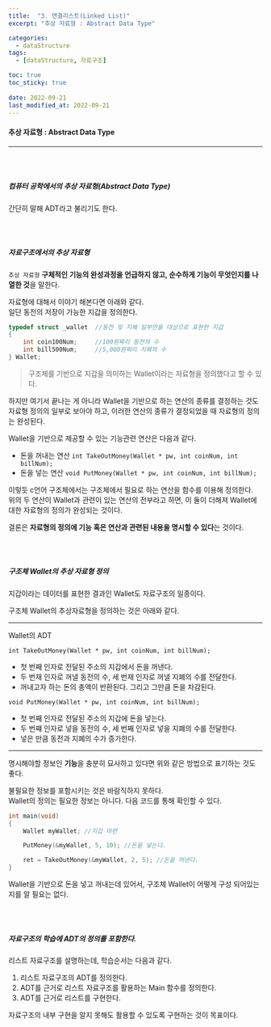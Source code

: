 ```yaml
---
title:  "3. 연결리스트(Linked List)"
excerpt: "추상 자료형 : Abstract Data Type"

categories:
  - dataStructure
tags:
  - [dataStructure, 자료구조]

toc: true
toc_sticky: true
 
date: 2022-09-21
last_modified_at: 2022-09-21
---
```


#### 추상 자료형 : Abstract Data Type 
---
<br>
<br>

##### 컴퓨터 공학에서의 추상 자료형(Abstract Data Type)

간단히 말해 ADT라고 불리기도 한다.  

<br>
<br>

##### 자료구조에서의 추상 자료형 

`추상 자료형` **구체적인 기능의 완성과정을 언급하지 않고, 순수하게 기능이 무엇인지를 나열한 것**을 말한다. 

자료형에 대해서 이야기 해본다면 아래와 같다.  
일단 동전의 저장이 가능한 지갑을 정의한다.  

```c
typedef struct _wallet	//동전 및 지폐 일부만을 대상으로 표현한 지갑
{
	int coin100Num;		//100원짜리 동전의 수
	int bill500Num;		//5,000원짜리 지폐의 수
} Wallet;
```  

> 구조체를 기반으로 지갑을 의미하는 Wallet이라는 자료형을 정의했다고 할 수 있다.  

하지만 여기서 끝나는 게 아니라 Wallet을 기반으로 하는 연산의 종류를 결정하는 것도 자료형 정의의 일부로 보아야 하고, 이러한 연산의 종류가 결정되었을 때 자료형의 정의는 완성된다.  

Wallet을 기반으로 제공할 수 있는 기능관련 연산은 다음과 같다.  

- 돈을 꺼내는 연산  `int TakeOutMoney(Wallet * pw, int coinNum, int billNum);`  
- 돈을 넣는 연산    `void PutMoney(Wallet * pw, int coinNum, int billNum);`  

이렇듯 c언어 구조체에서는 구조체에서 필요로 하는 연산을 함수를 이용해 정의한다.  
위의 두 연산이 Wallet과 관련이 있는 연산의 전부라고 하면, 이 둘이 더해져 Wallet에 대한 자료형의 정의가 완성되는 것이다.  

결론은 **자료형의 정의에 기능 혹은 연산과 관련된 내용을 명시할 수 있다**는  것이다.  

<br>
<br>

##### 구조체 Wallet의 추상 자료형 정의  

지갑이라는 데이터를 표현한 결과인 Wallet도 자료구조의 일종이다.  

구조체 Wallet의 추상자료형을 정의하는 것은 아래와 같다.  

---
Wallet의 ADT

`int TakeOutMoney(Wallet * pw, int coinNum, int billNum);`  

- 첫 번째 인자로 전달된 주소의 지갑에서 돈을 꺼낸다.  
- 두 번재 인자로 꺼낼 동전의 수, 세 번재 인자로 꺼낼 지폐의 수를 전달한다.  
- 꺼내고자 하는 돈의 총액이 반환된다. 그리고 그만큼 돈을 차감된다.  

`void PutMoney(Wallet * pw, int coinNum, int billNum);`  

- 첫 번째 인자로 전달된 주소의 지갑에 돈을 넣는다.  
- 두 번쨰 인자로 넣을 동전의 수, 세 번째 인자로 넣을 지폐의 수를 전달한다.  
- 넣은 만큼 동전과 지폐의 수가 증가한다.  

---  

명시해야할 정보인 **기능**을 충분히 묘사하고 있다면 위와 같은 방법으로 표기하는 것도 좋다.  

불필요한 정보를 포함시키는 것은 바람직하지 못하다.  
Wallet의 정의는 필요한 정보는 아니다. 다음 코드를 통해 확인할 수 있다.  

```c
int main(void)
{
	Wallet myWallet; //지갑 마련

	PutMoney(&myWallet, 5, 10); //돈을 넣는다.  

	ret = TakeOutMoney(&myWallet, 2, 5); //돈을 꺼낸다.
}
```

Wallet을 기반으로 돈을 넣고 꺼내는데 있어서, 구조체 Wallet이 어떻게 구성 되어있는지를 알 필요는 없다.  

<br>
<br>

##### 자료구조의 학습에 ADT의 정의를 포함한다.  

리스트 자료구조를 설명하는데, 학습순서는 다음과 같다.  

1. 리스트 자료구조의 ADT를 정의한다.  
2. ADT를 근거로 리스트 자료구조를 활용하는 Main 함수를 정의한다.  
3. ADT를 근거로 리스트를 구현한다.  

자료구조의 내부 구현을 알지 못해도 활용할 수 있도록 구현하는 것이 목표이다.